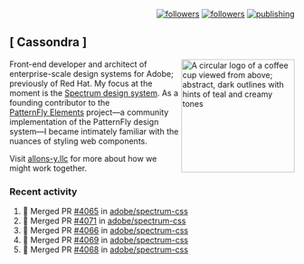 <p align="right"><a rel="me" href="https://front-end.social/@castastrophe">
    <img alt="followers" title="Follow me on Mastodon" src="https://img.shields.io/mastodon/follow/109297102751309835?domain=https%3A%2F%2Ffront-end.social&label=Follow&logo=mastodon&logoColor=white&style=for-the-badge&labelColor=008080&color=006969"/></a>
  <a href="https://codepen.io/castastrophe/">
    <img alt="followers" title="Follow me on CodePen" src="https://img.shields.io/badge/23-1?color=640464&labelColor=7c007c&style=for-the-badge&logo=codepen&label=Follow"/></a>
<a href="https://castastrophe.medium.com/">
    <img alt="publishing" title="View articles on Medium" src="https://img.shields.io/badge/107-1?color=666&labelColor=444&label=subscribe&logo=medium&logoColor=white&style=for-the-badge"/></a>
</p>

## [&nbsp;Cassondra&nbsp;]

<img align="right" src="https://github-production-user-asset-6210df.s3.amazonaws.com/1840295/253016758-ba468774-1cd3-42c2-8f43-947b5eeb5edf.png" height="200" alt="A circular logo of a coffee cup viewed from above; abstract, dark outlines with hints of teal and creamy tones">

Front-end developer and architect of enterprise-scale design systems for Adobe; previously of Red Hat. My focus at the moment is the [Spectrum design system](https://github.com/adobe/spectrum-css). As a founding contributor to the [PatternFly&nbsp;Elements](https://github.com/patternfly/patternfly-elements) project&mdash;a community implementation of the PatternFly design system&mdash;I became intimately familiar with the nuances of styling web components.

Visit [allons-y.llc](http://allons-y.llc/) for more about how we might work together.

### Recent activity

<!--START_SECTION:activity-->
1. 🎉 Merged PR [#4065](https://github.com/adobe/spectrum-css/pull/4065) in [adobe/spectrum-css](https://github.com/adobe/spectrum-css)
2. 🎉 Merged PR [#4071](https://github.com/adobe/spectrum-css/pull/4071) in [adobe/spectrum-css](https://github.com/adobe/spectrum-css)
3. 🎉 Merged PR [#4066](https://github.com/adobe/spectrum-css/pull/4066) in [adobe/spectrum-css](https://github.com/adobe/spectrum-css)
4. 🎉 Merged PR [#4069](https://github.com/adobe/spectrum-css/pull/4069) in [adobe/spectrum-css](https://github.com/adobe/spectrum-css)
5. 🎉 Merged PR [#4068](https://github.com/adobe/spectrum-css/pull/4068) in [adobe/spectrum-css](https://github.com/adobe/spectrum-css)
<!--END_SECTION:activity-->
